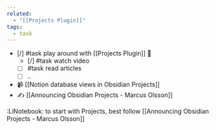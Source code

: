 ```yaml
---
related:
  - "[[Projects Plugin]]"
tags:
  - task
---
```

- [/] #task play around with [[Projects Plugin]] 🔼
	- [/] #task watch video
	- [ ] #task read articles
	- [ ] ..

- 📹 [[Notion database views in Obsidian Projects]]
- ✍ [[Announcing Obsidian Projects - Marcus Olsson]]

:LiNotebook: to start with Projects, best follow [[Announcing Obsidian Projects - Marcus Olsson]]
